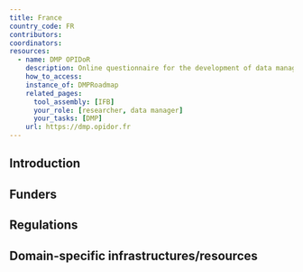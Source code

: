 ```yaml
---
title: France
country_code: FR
contributors: 
coordinators: 
resources:
  - name: DMP OPIDoR
    description: Online questionnaire for the development of data management plans - repository of DMPs
    how_to_access:
    instance_of: DMPRoadmap
    related_pages:
      tool_assembly: [IFB]
      your_role: [researcher, data manager]
      your_tasks: [DMP]
    url: https://dmp.opidor.fr
---
```



## Introduction 

<!---General RDM considerations for your country, how to deal with RDM on a national level--->

## Funders

## Regulations

## Domain-specific infrastructures/resources
